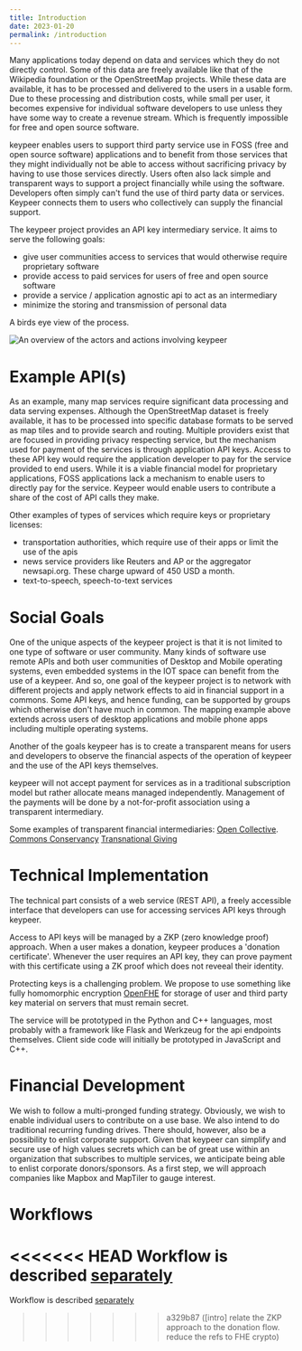 ```yaml
---
title: Introduction
date: 2023-01-20
permalink: /introduction
---
```


Many applications today depend on data and services which they do not directly control. Some of this data are freely available like that of the Wikipedia foundation or the OpenStreetMap projects. While these data are available, it has to be processed and delivered to the users in a usable form. Due to these processing and distribution costs, while small per user, it becomes expensive for individual software developers to use unless they have some way to create a revenue stream. Which is frequently impossible for free and open source software.

keypeer enables users to support third party service use in FOSS (free and open source software) applications and to benefit from those services that they might individually not be able to access without sacrificing privacy by having to use those services directly. Users often also lack simple and transparent ways to support a project financially while using the software. Developers often simply can't fund the use of third party data or services. Keypeer connects them to users who collectively can supply the financial support.

The keypeer project provides an API key intermediary service. It aims to serve the following goals:
  * give user communities access to services that would otherwise require proprietary software
  * provide access to paid services for users of free and open source software
  * provide a service / application agnostic api to act as an intermediary
  * minimize the storing and transmission of personal data 

A birds eye view of the process.

![An overview of the actors and actions involving keypeer](overview.png)

# Example API(s)

As an example, many map services require significant data processing and data serving expenses. Although the OpenStreetMap dataset is freely available, it has to be processed into specific database formats to be served as map tiles and to provide search and routing. Multiple providers exist that are focused in providing privacy respecting service, but the mechanism used for payment of the services is through application API keys. Access to these API key would require the application developer to pay for the service provided to end users. While it is a viable financial model for proprietary applications, FOSS applications lack a mechanism to enable users to directly pay for the service. Keypeer would enable users to contribute a share of the cost of API calls they make.

Other examples of types of services which require keys or proprietary licenses:

  * transportation authorities, which require use of their apps or limit the use of the apis
  * news service providers like Reuters and AP or the aggregator newsapi.org. These charge upward of 450 USD a month. 
  * text-to-speech, speech-to-text services

# Social Goals

One of the unique aspects of the keypeer project is that it is not limited to one type of software or user community. Many kinds of software use remote APIs and both user communities of Desktop and Mobile operating systems, even embedded systems in the IOT space can benefit from the use of a keypeer. And so, one goal of the keypeer project is to network with different projects and apply network effects to aid in financial support in a commons. Some API keys, and hence funding, can be supported by groups which otherwise don't have much in common. The mapping example above extends across users of desktop applications and mobile phone apps including multiple operating systems.

Another of the goals keypeer has is to create a transparent means for users and developers to observe the financial aspects of the operation of keypeer and the use of the API keys themselves.

keypeer will not accept payment for services as in a traditional subscription model but rather allocate means managed independently. Management of the payments will be done by a not-for-profit association using a transparent intermediary.

Some examples of transparent financial intermediaries: [Open Collective](https://opencollective.com/europe). [Commons Conservancy](https://commonsconservancy.org/) [Transnational Giving](https://www.transnationalgiving.eu/)

# Technical Implementation

The technical part consists of a web service (REST API), a freely accessible interface that developers can use for accessing services API keys through keypeer.

Access to API keys will be managed by a ZKP (zero knowledge proof) approach. When a user makes a donation, keypeer produces a 'donation certificate'. Whenever the user requires an API key, they can prove payment with this certificate using a ZK proof which does not reveeal their identity.

Protecting keys is a challenging problem. We propose to use something like fully homomorphic encryption [OpenFHE](https://en.wikipedia.org/wiki/OpenFHE) for storage of user and third party key material on servers that must remain secret. 

The service will be prototyped in the Python and C++ languages, most probably with a framework like Flask and Werkzeug for the api endpoints themselves. Client side code will initially be prototyped in JavaScript and C++. 

# Financial Development

We wish to follow a multi-pronged funding strategy. Obviously, we wish to enable individual users to contribute on a use base. We also intend to do traditional recurring funding drives. There should, however, also be a possibility to enlist corporate support. Given that keypeer can simplify and secure use of high values secrets which can be of great use within an organization that subscribes to multiple services, we anticipate being able to enlist corporate donors/sponsors. As a first step, we will approach companies like Mapbox and MapTiler to gauge interest.

# Workflows

<<<<<<< HEAD
Workflow is described [separately](application-workflow.html)
=======
Workflow is described [separately](application-workflow.md)
>>>>>>> a329b87 ([intro] relate the ZKP approach to the donation flow. reduce the refs to FHE crypto)
